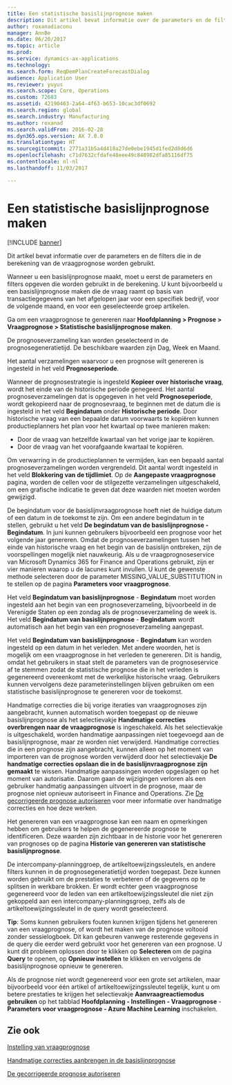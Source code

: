```yaml
---
title: Een statistische basislijnprognose maken
description: Dit artikel bevat informatie over de parameters en de filters die in de berekening van de vraagprognose worden gebruikt.
author: roxanadiaconu
manager: AnnBe
ms.date: 06/20/2017
ms.topic: article
ms.prod: 
ms.service: dynamics-ax-applications
ms.technology: 
ms.search.form: ReqDemPlanCreateForecastDialog
audience: Application User
ms.reviewer: yuyus
ms.search.scope: Core, Operations
ms.custom: 72683
ms.assetid: 42190463-2a64-4f63-b653-10cac3df0692
ms.search.region: global
ms.search.industry: Manufacturing
ms.author: roxanad
ms.search.validFrom: 2016-02-28
ms.dyn365.ops.version: AX 7.0.0
ms.translationtype: HT
ms.sourcegitcommit: 2771a31b5a4d418a27de0ebe1945d1fed2d8d6d6
ms.openlocfilehash: c71d7632cfdafe48eee49c848982dfa85116df75
ms.contentlocale: nl-nl
ms.lasthandoff: 11/03/2017

---
```


# <a name="generate-a-statistical-baseline-forecast"></a>Een statistische basislijnprognose maken

[!INCLUDE [banner](../includes/banner.md)]

Dit artikel bevat informatie over de parameters en de filters die in de berekening van de vraagprognose worden gebruikt. 

Wanneer u een basislijnprognose maakt, moet u eerst de parameters en filters opgeven die worden gebruikt in de berekening. U kunt bijvoorbeeld u een basislijnprognose maken die de vraag raamt op basis van transactiegegevens van het afgelopen jaar voor een specifiek bedrijf, voor de volgende maand, en voor een geselecteerde groep artikelen. 

Ga om een vraagprognose te genereren naar **Hoofdplanning &gt; Prognose &gt; Vraagprognose &gt; Statistische basislijnprognose maken**. 

De prognoseverzameling kan worden geselecteerd in de prognosegeneratietijd. De beschikbare waarden zijn Dag, Week en Maand. 

Het aantal verzamelingen waarvoor u een prognose wilt genereren is ingesteld in het veld **Prognoseperiode**. 

Wanneer de prognosestrategie is ingesteld **Kopieer over historische vraag**, wordt het einde van de historische periode genegeerd. Het aantal prognoseverzamelingen dat is opgegeven in het veld **Prognoseperiode**, wordt gekopieerd naar de prognosevraag, te beginnen met de datum die is ingesteld in het veld **Begindatum** onder **Historische periode**. Door historische vraag van een bepaalde datum voorwaarts te kopiëren kunnen productieplanners het plan voor het kwartaal op twee manieren maken:

-   Door de vraag van hetzelfde kwartaal van het vorige jaar te kopiëren.
-   Door de vraag van het voorafgaande kwartaal te kopiëren.

Om verwarring in de productieplannen te vermijden, kan een bepaald aantal prognoseverzamelingen worden vergrendeld. Dit aantal wordt ingesteld in het veld **Blokkering van de tijdlimiet**. Op de **Aangepaste vraagprognose** pagina, worden de cellen voor de stilgezette verzamelingen uitgeschakeld, om een grafische indicatie te geven dat deze waarden niet moeten worden gewijzigd. 

De begindatum voor de basislijnvraagprognose hoeft niet de huidige datum of een datum in de toekomst te zijn. Om een andere begindatum in te stellen, gebruikt u het veld **De begindatum van de basislijnprognose - Begindatum**. In juni kunnen gebruikers bijvoorbeeld een prognose voor het volgende jaar genereren. Omdat de prognoseverzamelingen tussen het einde van historische vraag en het begin van de basislijn ontbreken, zijn de voorspellingen mogelijk niet nauwkeurig. Als u de vraagprognoseservice van Microsoft Dynamics 365 for Finance and Operations gebruikt, zijn er vier manieren waarop u de lacunes kunt invullen. U kunt de gewenste methode selecteren door de parameter MISSING\_VALUE\_SUBSTITUTION in te stellen op de pagina **Parameters voor vraagprognose**. 

Het veld **Begindatum van basislijnprognose** - **Begindatum** moet worden ingesteld aan het begin van een prognoseverzameling, bijvoorbeeld in de Verenigde Staten op een zondag als de prognoseverzameling de week is. Het veld **Begindatum van basislijnprognose** - **Begindatum** wordt automatisch aan het begin van een prognoseverzameling aangepast. 

Het veld **Begindatum van basislijnprognose** - **Begindatum** kan worden ingesteld op een datum in het verleden. Met andere woorden, het is mogelijk om een vraagprognose in het verleden te genereren. Dit is handig, omdat het gebruikers in staat stelt de parameters van de prognoseservice af te stemmen zodat de statistische prognose die in het verleden is gegenereerd overeenkomt met de werkelijke historische vraag. Gebruikers kunnen vervolgens deze parameterinstellingen blijven gebruiken om een statistische basislijnprognose te genereren voor de toekomst. 

Handmatige correcties die bij vorige iteraties van vraagprognoses zijn aangebracht, kunnen automatisch worden toegepast op de nieuwe basislijnprognose als het selectievakje **Handmatige correcties overbrengen naar de vraagprognose** is ingeschakeld. Als het selectievakje is uitgeschakeld, worden handmatige aanpassingen niet toegevoegd aan de basislijnprognose, maar ze worden niet verwijderd. Handmatige correcties die in een prognose zijn aangebracht, kunnen alleen op het moment van importeren van de prognose worden verwijderd door het selectievakje **De handmatige correcties opslaan die in de basislijnvraagprognose zijn gemaakt** te wissen. Handmatige aanpassingen worden opgeslagen op het moment van autorisatie. Daarom gaan de wijzigingen verloren als een gebruiker handmatig aanpassingen uitvoert in de prognose, maar de prognose niet opnieuw autoriseert in Finance and Operations. Zie [De gecorrigeerde prognose autoriseren](authorize-adjusted-forecast.md) voor meer informatie over handmatige correcties en hoe deze werken. 

Het genereren van een vraagprognose kan een naam en opmerkingen hebben om gebruikers te helpen de gegenereerde prognose te identificeren. Deze waarden zijn zichtbaar in de historie voor het genereren van prognoses op de pagina **Historie van genereren van statistische basislijnprognose**. 

De intercompany-planninggroep, de artikeltoewijzingssleutels, en andere filters kunnen in de prognosegeneratietijd worden toegepast. Deze kunnen worden gebruikt om de prestaties te verbeteren of de gegevens op te splitsen in werkbare brokken. Er wordt echter geen vraagprognose gegenereerd voor de leden van een artikeltoewijzingssleutel die niet zijn gekoppeld aan een intercompany-planningsgroep, zelfs als de artikeltoewijzingssleutel in de query wordt geselecteerd. 

**Tip**: Soms kunnen gebruikers fouten kunnen krijgen tijdens het genereren van een vraagprognose, of wordt het maken van de prognose voltooid zonder sessielogboek. Dit kan gebeuren vanwege resterende gegevens in de query die eerder werd gebruikt voor het genereren van een prognose. U kunt dit probleem oplossen door te klikken op **Selecteren** om de pagina **Query** te openen, op **Opnieuw instellen** te klikken en vervolgens de basislijnprognose opnieuw te genereren. 

Als de prognose niet wordt gegenereerd voor een grote set artikelen, maar bijvoorbeeld voor één artikel of artikeltoewijzingssleutel tegelijk, kunt u om betere prestaties te krijgen het selectievakje **Aanvraagreactiemodus gebruiken** op het tabblad **Hoofdplanning - Instellingen - Vraagprognose** - **Parameters voor vraagprognose - Azure Machine Learning** inschakelen.

<a name="see-also"></a>Zie ook
--------

[Instelling van vraagprognose](demand-forecasting-setup.md)

[Handmatige correcties aanbrengen in de basislijnprognose](manual-adjustments-baseline-forecast.md)

[De gecorrigeerde prognose autoriseren](authorize-adjusted-forecast.md)




